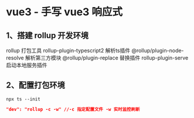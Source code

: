 # vue3 - 手写 vue3 响应式

## 1、搭建 rollup 开发环境

rollup  打包工具
rollup-plugin-typescript2  解析ts插件
@rollup/plugin-node-resolve  解析第三方模块
@rollup/plugin-replace  替换插件
rollup-plugin-serve  启动本地服务插件



## 2、配置打包环境



```shell
npx ts --init
```



```json
"dev": "rollup -c -w" //-c 指定配置文件 -w 实时监控刷新
```


